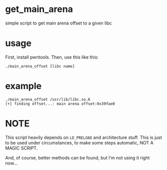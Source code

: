 # get_main_arena
simple script to get main arena offset to a given libc

# usage
First, install pwntools.
Then, use this like this:
```
./main_arena_offset [libc name]
```

# example
```
./main_arena_offset /usr/lib/libc.so.6
[+] finding offset...: main arena offset:0x39fae0
```

# NOTE

This script heavily depends on `LD_PRELOAD` and architecture stuff. This is just to be used under circumstances, to make some steps automatic, NOT A MAGIC SCRIPT.

And, of course, better methods can be found, but I'm not using it right now...
